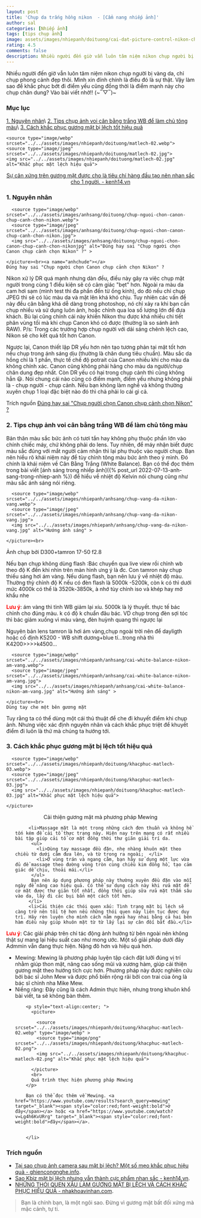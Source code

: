 ```yaml
---
layout: post
title: 'Chụp da trắng hồng nikon  - [Cẩm nang nhiếp ảnh]'
author: sal
categories: [Nhiếp ảnh]
tags: [tips chụp ảnh]
image: assets/images/nhiepanh/doituong/cai-dat-picture-control-nikon-chan-dung-rsz_1.jpg
rating: 4.5
comments: false
description: Nhiều người đến giờ vẫn luôn tâm niệm nikon chụp người bị vàng da, chỉ chụp phong cảnh đẹp thôi. Mình xin đính chính là điều đó là sự thật. Vậy làm sao để khắc phục bớt đi điểm yếu cũng đồng thời là điểm mạnh này cho chụp chân dung? Vào bài viết nhỉ!!
---
```


Nhiều người đến giờ vẫn luôn tâm niệm nikon chụp người bị vàng da, chỉ chụp phong cảnh đẹp thôi. Mình xin đính chính là điều đó là sự thật. Vậy làm sao để khắc phục bớt đi điểm yếu cũng đồng thời là điểm mạnh này cho chụp chân dung? Vào bài viết nhở!! (~‾▽‾)~

### Mục lục

[1. Nguyên nhân](#nguyennhan)\\
[2. Tips chụp ảnh voi cân bằng trắng WB để làm chủ tông màu](#tipchupwb)\\
[3. Cách khắc phục gương mặt bị lệch tốt hiệu quả](#khacphuc)

<p style="text-align:center; ">
  <picture>

    <source type="image/webp" srcset="../../assets/images/nhiepanh/doituong/matlech-02.webp">
    <source type="image/jpeg" srcset="../../assets/images/nhiepanh/doituong/matlech-02.jpg">
    <img src="../../assets/images/nhiepanh/doituong/matlech-02.jpg" alt="Khắc phục mặt lệch hiệu quả">

  </picture>
</p>
<p style="text-align:center; "><a href="https://kenh14.vn/sao-kbiz-mat-bi-lech-nhung-van-thanh-cuc-pham-nhan-sac-jennie-irene-tzuyu-thanh-luon-nu-than-kim-soo-hyun-hot-thay-la-20201215121007454.chn" target="_blank">Sự cân xứng trên gương mặt được cho là tiêu chí hàng đầu tạo nên nhan sắc cho 1 người. - kenh14.vn </a></p>

<a name="nguongoc"></a>

### 1. Nguyên nhân

  <p style="text-align:center; ">
    <picture>

      <source type="image/webp" srcset="../../assets/images/anhsang/doituong/chup-nguoi-chon-canon-chup-canh-chon-nikon.webp">
      <source type="image/jpeg" srcset="../../assets/images/anhsang/doituong/chup-nguoi-chon-canon-chup-canh-chon-nikon.jpg">
      <img src="../../assets/images/anhsang/doituong/chup-nguoi-chon-canon-chup-canh-chon-nikonjpg" alt="Đúng hay sai "Chụp người chọn Canon chụp cảnh chọn Nikon" ?" >

    </picture><br><a name="anhchude"></a>
    Đúng hay sai "Chụp người chọn Canon chụp cảnh chọn Nikon" ?
  </p>


Nikon xử lý DR quá mạnh nhưng dàn đều, điều này gây ra việc chụp mặt người trong cùng 1 điều kiện sẽ có cảm giác "bẹt" hơn. Ngoài ra màu da cam hơi sạm (mình test thì đa phần đến từ ống kính), do đó nếu chỉ chụp JPEG thì sẽ có lúc màu da và mặt lên khá khó chịu.
Tuy nhiên các vấn đề này đều cân bằng khá dễ dàng trong photoshop, nó chỉ xảy ra khi bạn cần chụp nhiều và sử dụng luôn ảnh, hoặc chỉnh qua loa số lượng lớn để đưa khách.
Bù lại cũng chính cái này khiến Nikon thu được khá nhiều chi tiết phân vùng tối mà khi chụp Canon khó có được (thường là so sánh ảnh RAW).
P/s: Trong các trường hợp chụp người với dải sáng chênh lệch cao, Nikon sẽ cho kết quả tốt hơn Canon.

Ngược lại, Canon thiết lập DR yếu hơn nên tạo tương phản tại mặt tốt hơn nếu chụp trong ánh sáng dịu (thường là chân dung tiêu chuẩn). Màu sắc da hồng chỉ là 1 phần, thực tế chế độ potrait của Canon nhiều khi cho màu da không chính xác. Canon cũng không phải hãng cho màu da người/chụp chân dung đẹp nhất.
Còn DR yếu có hại trong chụp cảnh thì cũng không hẳn 😃. Nói chung cái nào cũng có điểm mạnh, điểm yếu nhưng không phải là - chụp người - chụp cảnh. Nếu bạn không làm nghề và không thường xuyên chụp 1 loại đặc biệt nào đó thì chả phải lo cái gì cả.

Trích nguồn [Đúng hay sai "Chụp người chọn Canon chụp cảnh chọn Nikon" ?](https://tinhte.vn/thread/dung-hay-sai-chup-nguoi-chon-canon-chup-canh-chon-nikon.2421576/page-2)

<a name="tipchupwb"></a>

### 2. Tips chụp ảnh voi cân bằng trắng WB để làm chủ tông màu

Bản thân màu sắc bức ảnh có tươi tắn hay không phụ thuộc phần lớn vào chính chiếc máy, chứ không phải do lens. Tuy nhiên, để máy nhận biết được màu sắc đúng với mắt người cảm nhận thì lại phụ thuộc vào người chụp. Bạn nên hiểu rõ khái niệm này để tùy chỉnh tông màu bức ảnh theo ý mình. Đó chính là khái niệm về Cân Bằng Trắng (White Balance). Bạn có thể đọc thêm trong bài viết [ánh sáng trong nhiếp ảnh]({% post_url 2022-07-13-anh-sang-trong-nhiep-anh %}) để hiểu về nhiệt độ Kelvin nói chung cũng như màu sắc ánh sáng nói riêng.

  <p style="text-align:center; ">
    <picture>

      <source type="image/webp" srcset="../../assets/images/nhiepanh/anhsang/chup-vang-da-nikon-vang.webp">
      <source type="image/jpeg" srcset="../../assets/images/nhiepanh/anhsang/chup-vang-da-nikon-vang.jpg">
      <img src="../../assets/images/nhiepanh/anhsang/chup-vang-da-nikon-vang.jpg" alt="Hướng ánh sáng" >

    </picture><br>
Ảnh chụp bởi  D300+tamron 17-50 f2.8
  </p>

Nếu bạn chụp không dùng flash :Bác chuyển qua live view rồi chỉnh wb theo độ K đến khi nhìn trên màn hình ưng ý là đc. Con tamron này chụp thiếu sáng hơi ám vàng.
Nếu dùng flash, bạn nên lưu ý về nhiệt độ màu. Thường thỳ chỉnh độ K nếu có đèn flash là 5000k -5200k, còn k có thì dưới mức 4000k có thể là 3520k-3850k, à nhớ tùy chỉnh iso và khép hay mở khẩu nhe

<span style="color:red;font-weight:bold">Lưu ý</span>: ám vàng thì tỉnh WB giảm lại xíu. 5000k là lý thuyết. thực tế bác chỉnh cho đúng màu. k có độ k chuẩn đâu bác. VD chụp trong đèn sợi tóc thì bác giảm xuống vì màu vàng, đèn huỳnh quang thì ngược lại

Nguyên bản lens tamron là hơi ám vàng,chụp ngoài trời nên để dayligth hoặc cố định K5200 - WB shift dương+blue tí...trong nhà thì K4200>>>>k4500...

  <p style="text-align:center; ">
    <picture>

      <source type="image/webp" srcset="../../assets/images/nhiepanh/anhsang/cai-white-balance-nikon-am-vang.webp">
      <source type="image/jpeg" srcset="../../assets/images/nhiepanh/anhsang/cai-white-balance-nikon-am-vang.jpg">
      <img src="../../assets/images/nhiepanh/anhsang/cai-white-balance-nikon-am-vang.jpg" alt="Hướng ánh sáng" >

    </picture><br>
    Dùng tay che một bên gương mặt
  </p>

Tuy rằng ta có thể dùng một cái thủ thuật để che đi khuyết điểm khi chụp ảnh. Nhưng việc xác định nguyên nhân và cách khắc phục triệt để khuyết điểm đi luôn là thứ mà chúng ta hướng tới.

<a name="khacphuc"></a>

### 3. Cách khắc phục gương mặt bị lệch tốt hiệu quả

  <p style="text-align:center; ">
    <picture>

      <source type="image/webp" srcset="../../assets/images/nhiepanh/doituong/khacphuc-matlech-03.webp">
      <source type="image/jpeg" srcset="../../assets/images/nhiepanh/doituong/khacphuc-matlech-03.jpg">
      <img src="../../assets/images/nhiepanh/doituong/khacphuc-matlech-03.jpg" alt="Khắc phục mặt lệch hiệu quả">

    </picture>
  </p>
  <p style="text-align:center; ">Cải thiện gương mặt mà phương pháp Mewing</p>

 <ul>

         <li>Massage mặt là một trong những cách đơn thuần và không hề tốn kém để cải tổ thực trạng này. Hiện nay trên mạng có rất nhiều bài tập giúp cải tổ cơ mặt đồng thời thư giãn giải trí da.
          <ul>
            <li>Dùng tay massage đều đặn, nhẹ nhàng khuôn mặt theo chiều từ dưới cằm đưa lên, và từ trong ra ngoài;  </li>
            <li>Ở vùng trán và ngang cằm, bạn hãy sử dụng một lực vừa đủ để massage theo đường vòng tròn cùng chiều kim đồng hồ, tạo cảm giác dễ chịu, thoải mái.</li>
          </ul>
          Bạn nên áp dụng phương pháp này thường xuyên đều đặn vào mỗi ngày để nâng cao hiệu quả. Có thể sử dụng cách này khi rửa mặt để cơ mặt được thư giãn tốt nhất, đồng thời giúp sữa rửa mặt thấm sâu vào da, lấy đi các bụi bẩn một cách tốt hơn.
         </li>
         <li>Cải thiện các thói quen xấu: Tình trạng mặt bị lệch sẽ càng trở nên tồi tệ hơn nếu những thói quen này liên tục được duy trì. Hãy rèn luyện cho mình cách nằm ngửa hay nhai bằng cả hai bên hàm điều này giúp khuôn mặt từ từ lấy lại sự cân đối bắt đầu.</li>

</ul>

<span style="color:red;font-weight:bold">Lưu ý</span>: Các giải pháp trên chỉ tác động ảnh hưởng từ bên ngoài nên không thật sự mang lại hiệu suất cao như mong ước. Một số giải pháp dưới đây Admmin vẫn đang thực hiện. Nặng đô hơn và hiệu quả hơn.
<ul>
         <li>Mewing: Mewing là phương pháp luyện tập cách đặt lưỡi đúng vị trí nhằm giúp thon mặt, nâng cao sống mũi và xương hàm, giúp cải thiện gương mặt theo hướng tích cực hơn. Phương pháp này được nghiên cứu bởi bác sĩ John Mew và được phổ biến rộng rãi bởi con trai của ông là bác sĩ chỉnh nha Mike Mew.
         <li>Niềng răng: Đây cũng là cách Admin thực hiện, nhưng trong khuôn khổ bài viết, ta sẽ không bàn thêm.</li>

        <p style="text-align:center; ">
          <picture>

            <source srcset="../../assets/images/nhiepanh/doituong/khacphuc-matlech-02.webp" type="image/webp" >
            <source type="image/png" srcset="../../assets/images/nhiepanh/doituong/khacphuc-matlech-02.png">
            <img src="../../assets/images/nhiepanh/doituong/khacphuc-matlech-02.png" alt="Khắc phục mặt lệch hiệu quả">

          </picture>
          <br>
          Quá trình thực hiện phương pháp Mewing
        </p>

        Bạn có thể đọc thêm về Mewing. <a href="https://www.youtube.com/results?search_query=mewing" target="_blank"><span style="color:red;font-weight:bold">ở đây</span></a> hoặc <a href="https://www.youtube.com/watch?v=Lg4h6KvURrg" target="_blank"><span style="color:red;font-weight:bold">đây</span></a>.


        </li>

</ul>

### Trích nguồn

* [Tại sao chụp ảnh camera sau mặt bị lệch? Một số mẹo khắc phục hiệu quả - ghiencongnghe.info](https://ghiencongnghe.info/tai-sao-chup-anh-camera-sau-mat-bi-lech.html).
* [Sao Kbiz mặt bị lệch nhưng vẫn thành cực phẩm nhan sắc - kenh14.vn](https://kenh14.vn/sao-kbiz-mat-bi-lech-nhung-van-thanh-cuc-pham-nhan-sac-jennie-irene-tzuyu-thanh-luon-nu-than-kim-soo-hyun-hot-thay-la-20201215121007454.chn).
* [NHỮNG THÓI QUEN XẤU LÀM GƯƠNG MẶT BỊ LỆCH VÀ CÁCH KHẮC PHỤC HIỆU QUẢ - nhakhoavinhan.com](https://nhakhoavinhan.com/mat-bi-lech/).

> Bạn là chính bạn, là một ngôi sao. Đừng vì gương mặt bất đối xứng mà mặc cảnh, tự ti.

<style>
.box {
  display: flex;
  align-items: center;
  justify-content: center;
  background: #aaa;
  margin: 20px 0;
  width: 100%;
  min-height: 200px;
  border: 2px #ccc solid;
  color: #fff;
}

.row {
  display: flex;
  flex-wrap: wrap;
  padding: 0 4px;
}

/* Create four equal columns that sits next to each other */
.column {
  flex: 25%;
  max-width: 25%;
  padding: 0 4px;
}

.column img {
  margin-top: 8px;
  vertical-align: middle;
  width: 100%;
}

/* Responsive layout - makes a two column-layout instead of four columns */
@media screen and (max-width: 800px) {
  .column {

    flex: 50%;
    max-width: 50%;

  }
}

/* Responsive layout - makes the two columns stack on top of each other instead of next to each other */
@media screen and (max-width: 600px) {
  .column {

    flex: 100%;
    max-width: 100%;

  }
}
</style>
